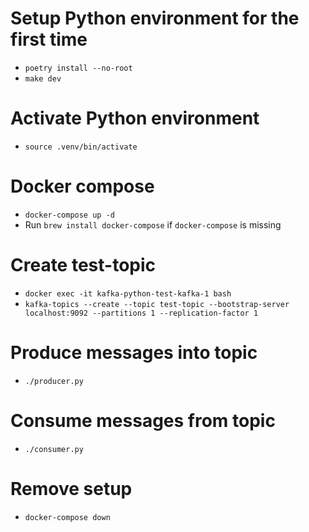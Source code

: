 # Setup Python environment for the first time
- `poetry install --no-root`
- `make dev`

# Activate Python environment
- `source .venv/bin/activate`

# Docker compose
- `docker-compose up -d`
 - Run `brew install docker-compose` if `docker-compose` is missing

# Create test-topic
- `docker exec -it kafka-python-test-kafka-1 bash`
- `kafka-topics --create --topic test-topic --bootstrap-server localhost:9092 --partitions 1 --replication-factor 1`

# Produce messages into topic
- `./producer.py`

# Consume messages from topic
- `./consumer.py`

# Remove setup
- `docker-compose down`